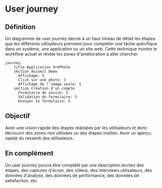 # User journey

## Définition

Un diagramme de user journey decrie à un haut niveau de détail les étapes que les différents utilisateurs prennent pour compléter une tâche spécifique dans un système, une application ou un site web. Cette technique montre le workflow actuel et révèle les zones d'amélioration à aller chercher.

```mermaid
journey
    title Application GrePhoto
    section Accueil Demo
      Affichage: 5
      Click sur une photo: 3
      Affichage de l'image seule: 1
    section Création d'un compte
      Formulaire de saisie: 5
      Validation du formulaire: 3
      Envoyer le formulaire: 5
```

## Objectif

Avoir une vision rapide des étapes réalisées par les utilisateurs et donc découvrir des zones non utilisées ou des étapes inutiles.
Avoir un aperçu rapide du ressenti des utilisateurs.

## En complément

Un user journey pourra être complété par une description écrites des étapes, des captures d'écran, des vidéos, des interviews utilisateurs, des données d'analyse, des données de performance, des données de satisfaction, etc.
